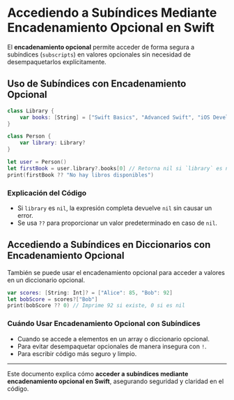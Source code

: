 # Accediendo a Subíndices Mediante Encadenamiento Opcional en Swift

El **encadenamiento opcional** permite acceder de forma segura a subíndices (`subscripts`) en valores opcionales sin necesidad de desempaquetarlos explícitamente.

## Uso de Subíndices con Encadenamiento Opcional

```swift
class Library {
    var books: [String] = ["Swift Basics", "Advanced Swift", "iOS Development"]
}

class Person {
    var library: Library?
}

let user = Person()
let firstBook = user.library?.books[0] // Retorna nil si `library` es nil
print(firstBook ?? "No hay libros disponibles")
```

### Explicación del Código

- Si `library` es `nil`, la expresión completa devuelve `nil` sin causar un error.
- Se usa `??` para proporcionar un valor predeterminado en caso de `nil`.

## Accediendo a Subíndices en Diccionarios con Encadenamiento Opcional

También se puede usar el encadenamiento opcional para acceder a valores en un diccionario opcional.

```swift
var scores: [String: Int]? = ["Alice": 85, "Bob": 92]
let bobScore = scores?["Bob"]
print(bobScore ?? 0) // Imprime 92 si existe, 0 si es nil
```

### Cuándo Usar Encadenamiento Opcional con Subíndices

- Cuando se accede a elementos en un array o diccionario opcional.
- Para evitar desempaquetar opcionales de manera insegura con `!`.
- Para escribir código más seguro y limpio.

---

Este documento explica cómo **acceder a subíndices mediante encadenamiento opcional en Swift**, asegurando seguridad y claridad en el código.
